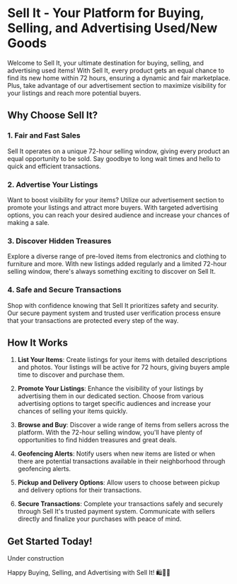# Sell It - Your Platform for Buying, Selling, and Advertising Used/New Goods

Welcome to Sell It, your ultimate destination for buying, selling, and advertising used items! With Sell It, every product gets an equal chance to find its new home within 72 hours, ensuring a dynamic and fair marketplace. Plus, take advantage of our advertisement section to maximize visibility for your listings and reach more potential buyers.

## Why Choose Sell It?

### 1. **Fair and Fast Sales**
   Sell It operates on a unique 72-hour selling window, giving every product an equal opportunity to be sold. Say goodbye to long wait times and hello to quick and efficient transactions.

### 2. **Advertise Your Listings**
   Want to boost visibility for your items? Utilize our advertisement section to promote your listings and attract more buyers. With targeted advertising options, you can reach your desired audience and increase your chances of making a sale.

### 3. **Discover Hidden Treasures**
   Explore a diverse range of pre-loved items from electronics and clothing to furniture and more. With new listings added regularly and a limited 72-hour selling window, there's always something exciting to discover on Sell It.

### 4. **Safe and Secure Transactions**
   Shop with confidence knowing that Sell It prioritizes safety and security. Our secure payment system and trusted user verification process ensure that your transactions are protected every step of the way.

## How It Works

1. **List Your Items**: Create listings for your items with detailed descriptions and photos. Your listings will be active for 72 hours, giving buyers ample time to discover and purchase them.

2. **Promote Your Listings**: Enhance the visibility of your listings by advertising them in our dedicated section. Choose from various advertising options to target specific audiences and increase your chances of selling your items quickly.

3. **Browse and Buy**: Discover a wide range of items from sellers across the platform. With the 72-hour selling window, you'll have plenty of opportunities to find hidden treasures and great deals.
4. **Geofencing Alerts**: Notify users when new items are listed or when there are potential transactions available in their neighborhood through geofencing alerts.
5. **Pickup and Delivery Options**: Allow users to choose between pickup and delivery options for their transactions.
6. **Secure Transactions**: Complete your transactions safely and securely through Sell It's trusted payment system. Communicate with sellers directly and finalize your purchases with peace of mind.

## Get Started Today!
Under construction
<!--  Join the Sell It community today and experience the excitement of buying, selling, and advertising used goods in a dynamic and fair marketplace. Download the Sell It app now and start exploring!

[Download Sell It](#) - Available on the App Store and Google Play.

For more information and updates, visit our website [sellit.com](#) or follow us on [Facebook](#), [Twitter](#), and [Instagram](#). -->

Happy Buying, Selling, and Advertising with Sell It! 🛍️🔄📢 
